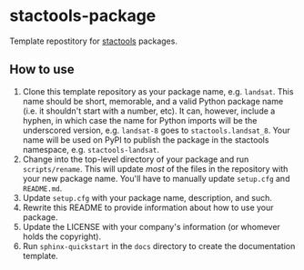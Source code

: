# stactools-package

Template repostitory for [stactools](https://github.com/stac-utils/stactools) packages.

## How to use

1. Clone this template repository as your package name, e.g. `landsat`.
   This name should be short, memorable, and a valid Python package name (i.e. it shouldn't start with a number, etc).
   It can, however, include a hyphen, in which case the name for Python imports will be the underscored version, e.g. `landsat-8` goes to `stactools.landsat_8`.
   Your name will be used on PyPI to publish the package in the stactools namespace, e.g. `stactools-landsat`.
2. Change into the top-level directory of your package and run `scripts/rename`.
   This will update _most_ of the files in the repository with your new package name.
   You'll have to manually update `setup.cfg` and `README.md`. 
3. Update `setup.cfg` with your package name, description, and such.
4. Rewrite this README to provide information about how to use your package.
5. Update the LICENSE with your company's information (or whomever holds the copyright).
6. Run `sphinx-quickstart` in the `docs` directory to create the documentation template.
